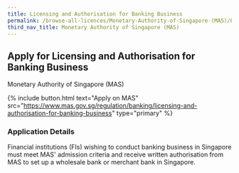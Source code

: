 ```yaml
---
title: Licensing and Authorisation for Banking Business
permalink: /browse-all-licences/Monetary-Authority-of-Singapore-(MAS)/Licensing-and-Authorisation-for-Banking-Business
third_nav_title: Monetary Authority of Singapore (MAS)
---
```


## Apply for Licensing and Authorisation for Banking Business

Monetary Authority of Singapore (MAS)

{% include button.html text="Apply on MAS" src="https://www.mas.gov.sg/regulation/banking/licensing-and-authorisation-for-banking-business" type="primary" %}

<H3>Application Details</H3>

<p>Financial institutions (FIs) wishing to conduct banking business in Singapore must meet MAS' admission criteria and receive written authorisation from MAS to set up a wholesale bank or merchant bank in Singapore.</p>
